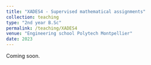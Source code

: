 ```yaml
---
title: "XADES4 - Supervised mathematical assignments"
collection: teaching
type: "2nd year B.Sc"
permalink: /teaching/XADES4
venue: "Engineering school Polytech Montpellier"
date: 2023
---
```


Coming soon.
